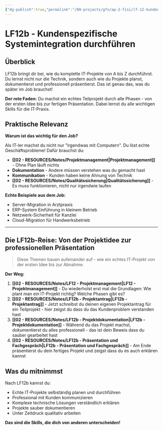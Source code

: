 ```yaml
---
{"dg-publish":true,"permalink":"/00-projects/gfn/ap-2-fisi/lf-12-kundenspezifische-systemintegration-durchfuehren/","tags":["GFN/LF12/FISI"],"noteIcon":"","updated":"2025-09-05T15:21:10.534+02:00"}
---
```


# LF12b - Kundenspezifische Systemintegration durchführen

## Überblick

LF12b bringt dir bei, wie du komplette IT-Projekte von A bis Z durchführst. Du lernst nicht nur die Technik, sondern auch wie du Projekte planst, dokumentierst und professionell präsentierst. Das ist genau das, was du später im Job brauchst!

**Der rote Faden:** Du machst ein echtes Teilprojekt durch alle Phasen - von der ersten Idee bis zur fertigen Präsentation. Dabei lernst du alle wichtigen Skills für die IT-Praxis.

## Praktische Relevanz

**Warum ist das wichtig für den Job?**

Als IT-ler machst du nicht nur "irgendwas mit Computern". Du löst echte Geschäftsprobleme! Dafür brauchst du:

- **[[02 - RESOURCES/Notes/Projektmanagement\|Projektmanagement]]** - Ohne Plan läuft nichts
- **Dokumentation** - Andere müssen verstehen was du gemacht hast
- **Kommunikation** - Kunden haben keine Ahnung von Technik
- **[[02 - RESOURCES/Notes/Qualitätssicherung\|Qualitätssicherung]]** - Es muss funktionieren, nicht nur irgendwie laufen

**Echte Beispiele aus dem Job:**

- Server-Migration in Arztpraxis
- ERP-System Einführung in kleinem Betrieb
- Netzwerk-Sicherheit für Kanzlei
- Cloud-Migration für Handwerksbetrieb

---

## Die LF12b-Reise: Von der Projektidee zur professionellen Präsentation

> Diese Themen bauen aufeinander auf - wie ein echtes IT-Projekt von der ersten Idee bis zur Abnahme.

**Der Weg:**

1. **[[02 - RESOURCES/Notes/LF12 - Projektmanagement\|LF12 - Projektmanagement]]** - Du wiederholst erst mal die Grundlagen: Wie plant man ein IT-Projekt richtig? Welche Phasen gibt es?
2. **[[02 - RESOURCES/Notes/LF12b - Projektantrag\|LF12b - Projektantrag]]** - Jetzt schreibst du deinen eigenen Projektantrag für ein Teilprojekt - hier zeigst du dass du das Kundenproblem verstanden hast
3. **[[02 - RESOURCES/Notes/LF12b - Projektdokumentation\|LF12b - Projektdokumentation]]** - Während du das Projekt machst, dokumentierst du alles professionell - das ist dein Beweis dass du sauber gearbeitet hast
4. **[[02 - RESOURCES/Notes/LF12b - Präsentation und Fachgespräch\|LF12b - Präsentation und Fachgespräch]]** - Am Ende präsentierst du dein fertiges Projekt und zeigst dass du es auch erklären kannst

## Was du mitnimmst

Nach LF12b kannst du:

- Echte IT-Projekte selbständig planen und durchführen
- Professional mit Kunden kommunizieren
- Komplexe technische Lösungen verständlich erklären
- Projekte sauber dokumentieren
- Unter Zeitdruck qualitativ arbeiten

**Das sind die Skills, die dich von anderen unterscheiden!**
